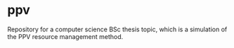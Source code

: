 # ppv
Repository for a computer science BSc thesis topic, which is a simulation of the PPV resource management method.
